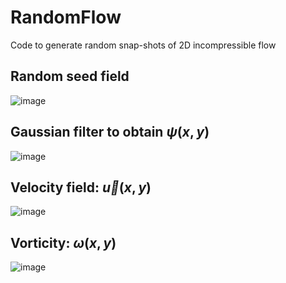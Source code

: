 # RandomFlow
Code to generate random snap-shots of 2D incompressible flow

## Random seed field
![image](https://user-images.githubusercontent.com/49845008/200648386-70d4c4b0-00a4-4855-a0ef-566144b9ade0.png)

## Gaussian filter to obtain $\psi(x,y)$
![image](https://user-images.githubusercontent.com/49845008/200648539-42d6e713-390d-4086-b488-ae3c4d531d4e.png)

## Velocity field: $\vec{u}(x,y)$
![image](https://user-images.githubusercontent.com/49845008/200648660-28ca349e-b7b7-469b-addd-c2f5458e0227.png)

## Vorticity: $\omega(x,y)$
![image](https://user-images.githubusercontent.com/49845008/200648939-5e9158fa-095c-4b09-a03a-72748fa96bcf.png)
